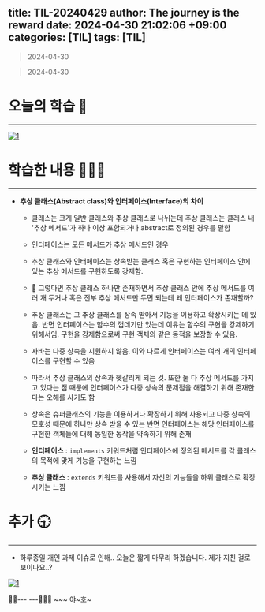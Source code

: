 title: TIL-20240429
author: The journey is the reward
date:   2024-04-30 21:02:06 +09:00
categories: [TIL]
tags: [TIL]
---


> 2024-04-30



> 2024-04-30

# 오늘의 학습 🌠
---
<a  href="https://github.com/LeeNaYoung240/LeeNaYoung240.github.io/assets/107848521/508c1ca6-10b6-4663-b1f9-7abf88bdeb51"  class="popup img-link"><img  src="https://github.com/LeeNaYoung240/LeeNaYoung240.github.io/assets/107848521/508c1ca6-10b6-4663-b1f9-7abf88bdeb51"  alt="1"  loading="lazy"></a>  

# 학습한 내용 🧘🏻‍♂️
---
- **추상 클래스(Abstract class)와 인터페이스(Interface)의 차이**
	- 클래스는 크게 일반 클래스와 추상 클래스로 나뉘는데 추상 클래스는 클래스 내 '추상 메서드'가 하나 이상 포함되거나 abstract로 정의된 경우를 말함
	
	- 인터페이스는 모든 메서드가 추상 메서드인 경우
	- 추상 클래스와 인터페이스는 상속받는 클래스 혹은 구현하는 인터페이스 안에 있는 추상 메서드를 구현하도록 강제함.
	- 📌 그렇다면 추상 클래스 하나만 존재하면서 추상 클래스 안에 추상 메서드를 여러 개 두거나 혹은 전부 추상 메서드만 두면 되는데 왜 인터페이스가 존재할까?  
	- 추상 클래스는 그 추상 클래스를 상속 받아서 기능을 이용하고 확장시키는 데 있음. 반면 인터페이스는 함수의 껍데기만 있는데 이유는 함수의 구현을 강제하기 위해서임. 구현을 강제함으로써 구현 객체의 같은 동적을 보장할 수 있음.

	- 자바는 다중 상속을 지원하지 않음. 이와 다르게 인터페이스는 여러 개의 인터페이스를 구현할 수 있음
	- 따라서 추상 클래스의 상속과 헷갈리게 되는 것. 또한 둘 다 추상 메서드를 가지고 있다는 점 때문에 인터페이스가 다중 상속의 문제점을 해결하기 위해 존재한다는 오해를 사기도 함

	- 상속은 슈퍼클래스의 기능을 이용하거나 확장하기 위해 사용되고 다중 상속의 모호성 때문에 하나만 상속 받을 수 있는 반면 인터페이스는 해당 인터페이스를 구현한 객체들에 대해 동일한 동작을 약속하기 위해 존재

	- **인터페이스** : `implements` 키워드처럼 인터페이스에 정의된 메서드를 각 클래스의 목적에 맞게 기능을 구현하는 느낌
	- **추상 클래스** : `extends` 키워드를 사용해서 자신의 기능들을 하위 클래스로 확장시키는 느낌

# **추가 🕤**

---
- 하루종일 개인 과제 이슈로 인해.. 오늘은 짧게 마무리 하겠습니다. 제가 지친 걸로 보이나요..? 

<a  href="https://github.com/LeeNaYoung240/LeeNaYoung240.github.io/assets/107848521/3c34dc92-68ac-4dc4-9bc6-5d9082943947"  class="popup img-link"><img  src="https://github.com/LeeNaYoung240/LeeNaYoung240.github.io/assets/107848521/3c34dc92-68ac-4dc4-9bc6-5d9082943947"  alt="1"  loading="lazy"></a>  

🐱‍🏍--- ---🤸🏻‍♀️ ~~~ 야~호~

